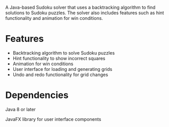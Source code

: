 A Java-based Sudoku solver that uses a backtracking algorithm to find solutions to Sudoku puzzles. The solver also includes features such as hint functionality and animation for win conditions.

# Features


- Backtracking algorithm to solve Sudoku puzzles
- Hint functionality to show incorrect squares
- Animation for win conditions
- User interface for loading and generating grids
- Undo and redo functionality for grid changes

# Dependencies


Java 8 or later

JavaFX library for user interface components
